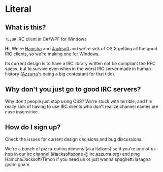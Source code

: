 # Literal

## What is this?

`TL;DR` IRC client in C#/WPF for Windows

Hi, We're [Hamcha](https://github.com/hamcha) and [Jacksoft](https://github.com/jacksoft)
and we're sick of OS X getting all the good IRC clients, so we're making one for Windows.

Its current design is to have a IRC library written not be compliant the RFC specs,
but to survive even when in the worst IRC server made in human history
([Azzurra](https://github.com/azzurra/bahamut)'s being a big contestant for that title).

## Why don't you just go to good IRC servers?

Why don't people just stop using CSS? We're stuck with terrible, and I'm really sick of
having to use IRC clients who don't realize channel names are case insensitive.

## How do I sign up?

Check the issues for current design decisions and bug discussions.

We're a bunch of pizza-eating demons (aka Italians) so if you're one of us hop in
[our irc channel](irc://irc.azzurra.org/jacksoftszone) (#jacksoftszone @ irc.azzurra.org)
and ping Hamcha/Jacksoft/Timon if you need us or just wanna spaghetti lasagna gnam gnam.